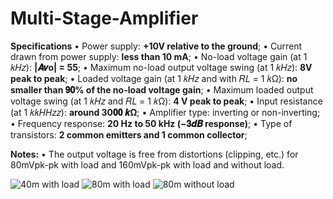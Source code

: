 # Multi-Stage-Amplifier

**Specifications**
• Power supply: **+10V relative to the ground**;
• Current drawn from power supply: **less than 10 mA**;
• No-load voltage gain (at 1 𝑘𝐻𝑧): **|𝑨𝒗o| = 55**;
• Maximum no-load output voltage swing (at 1 𝑘𝐻𝑧): **8V peak to peak**;
• Loaded voltage gain (at 1 𝑘𝐻𝑧 and with 𝑅𝐿 = 1 𝑘Ω): **no smaller than 𝟗𝟎% of the no-load voltage gain**;
• Maximum loaded output voltage swing (at 1 𝑘𝐻𝑧 and 𝑅𝐿 = 1 𝑘Ω): **4 V peak to peak**;
• Input resistance (at 1 𝑘𝑘𝐻𝐻𝑧𝑧): **around 30𝟎𝟎 𝒌Ω**;
• Amplifier type: inverting or non-inverting;
• Frequency response: **20 Hz to 50 kHz (−𝟑𝒅𝑩 response)**;
• Type of transistors: **2 common emitters and 1 common collector**;

**Notes:**
• The output voltage is free from distortions (clipping, etc.) for 80mVpk-pk with load and 160mVpk-pk with load and without load.

![40m with load](https://user-images.githubusercontent.com/68084112/117607382-dc232b80-b129-11eb-9c5a-be88b2aa84eb.png)
![80m with load](https://user-images.githubusercontent.com/68084112/117607396-e1807600-b129-11eb-8878-76f1e08bde55.png)
![80m without load](https://user-images.githubusercontent.com/68084112/117607394-e1807600-b129-11eb-99cc-67fcea6b8e42.png)
